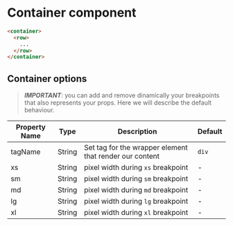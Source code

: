# Container component

```html
<container>
  <row>
    ...
  </row>
</container>
```

## Container options

> ***IMPORTANT***: you can add and remove dinamically your breakpoints that also represents your props. Here we will describe the default behaviour.

Property Name | Type | Description | Default
--- | --- | --- | ---
tagName | String | Set tag for the wrapper element that render our content | `div`
xs | String | pixel width during `xs` breakpoint | -
sm | String | pixel width during `sm` breakpoint | -
md | String | pixel width during `md` breakpoint | -
lg | String | pixel width during `lg` breakpoint | -
xl | String | pixel width during `xl` breakpoint | -